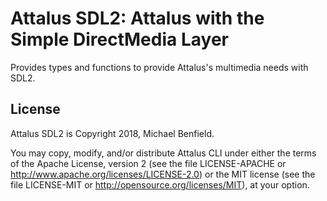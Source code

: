 # Attalus SDL2: Attalus with the Simple DirectMedia Layer

Provides types and functions to provide Attalus's multimedia needs with SDL2.

## License

Attalus SDL2 is Copyright 2018, Michael Benfield.

You may copy, modify, and/or distribute Attalus CLI under either the terms of
the Apache License, version 2 (see the file LICENSE-APACHE or
<http://www.apache.org/licenses/LICENSE-2.0>) or the MIT license (see the file
LICENSE-MIT or <http://opensource.org/licenses/MIT>), at your option.
